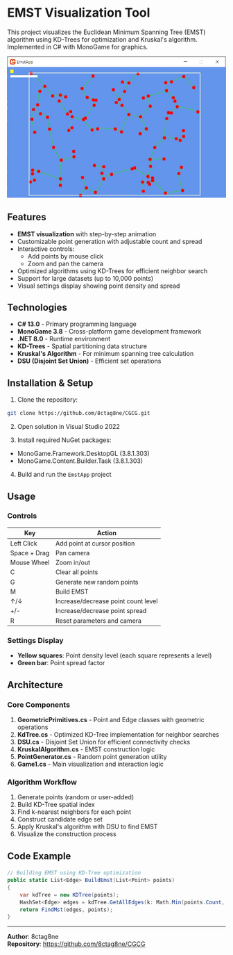 # EMST Visualization Tool

This project visualizes the Euclidean Minimum Spanning Tree (EMST) algorithm using KD-Trees for optimization and Kruskal's algorithm. Implemented in C# with MonoGame for graphics.

![EMST Visualization Screenshot](Screenshot.jpg)

## Features

- **EMST visualization** with step-by-step animation
- Customizable point generation with adjustable count and spread
- Interactive controls:
  - Add points by mouse click
  - Zoom and pan the camera
- Optimized algorithms using KD-Trees for efficient neighbor search
- Support for large datasets (up to 10,000 points)
- Visual settings display showing point density and spread

## Technologies

- **C# 13.0** - Primary programming language
- **MonoGame 3.8** - Cross-platform game development framework
- **.NET 8.0** - Runtime environment
- **KD-Trees** - Spatial partitioning data structure
- **Kruskal's Algorithm** - For minimum spanning tree calculation
- **DSU (Disjoint Set Union)** - Efficient set operations

## Installation & Setup

1. Clone the repository:
```bash
git clone https://github.com/8ctag8ne/CGCG.git
```

2. Open solution in Visual Studio 2022

3. Install required NuGet packages:
- MonoGame.Framework.DesktopGL (3.8.1.303)
- MonoGame.Content.Builder.Task (3.8.1.303)

4. Build and run the `EmstApp` project

## Usage

### Controls

| Key            | Action                                     |
|----------------|--------------------------------------------|
| Left Click     | Add point at cursor position               |
| Space + Drag   | Pan camera                                 |
| Mouse Wheel    | Zoom in/out                                |
| C              | Clear all points                           |
| G              | Generate new random points                 |
| M              | Build EMST                                 |
| ↑/↓            | Increase/decrease point count level        |
| +/-            | Increase/decrease point spread             |
| R              | Reset parameters and camera                |

### Settings Display
- **Yellow squares**: Point density level (each square represents a level)
- **Green bar**: Point spread factor

## Architecture

### Core Components
1. **GeometricPrimitives.cs** - Point and Edge classes with geometric operations
2. **KdTree.cs** - Optimized KD-Tree implementation for neighbor searches
3. **DSU.cs** - Disjoint Set Union for efficient connectivity checks
4. **KruskalAlgorithm.cs** - EMST construction logic
5. **PointGenerator.cs** - Random point generation utility
6. **Game1.cs** - Main visualization and interaction logic

### Algorithm Workflow
1. Generate points (random or user-added)
2. Build KD-Tree spatial index
3. Find k-nearest neighbors for each point
4. Construct candidate edge set
5. Apply Kruskal's algorithm with DSU to find EMST
6. Visualize the construction process

## Code Example

```csharp
// Building EMST using KD-Tree optimization
public static List<Edge> BuildEmst(List<Point> points)
{
    var kdTree = new KDTree(points);
    HashSet<Edge> edges = kdTree.GetAllEdges(k: Math.Min(points.Count, 6));
    return FindMst(edges, points);
}
```

---
**Author**: 8ctag8ne  
**Repository**: https://github.com/8ctag8ne/CGCG